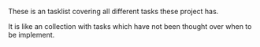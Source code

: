 These is an tasklist covering all different tasks these project has.

It is like an collection with tasks which have not been thought over when to be implement.
